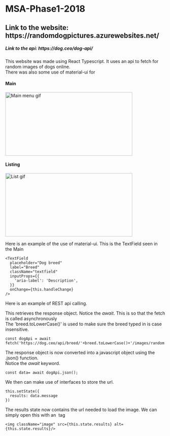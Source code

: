 <h1> MSA-Phase1-2018</h1>
<h2>Link to the website: https://randomdogpictures.azurewebsites.net/ </h2>
<h5>Link to the api: https://dog.ceo/dog-api/ </h5>
<p>This website was made using React Typescript. It uses an api to fetch for random images of dogs online.<br>
There was also some use of material-ui for </p>
<h4>Main</h4>
<img src="http://g.recordit.co/yzhz3LCdK1.gif" alt="Main menu gif" width="400" height="200" />
<h4>Listing</h4>
<img src="https://thumbs.gfycat.com/SilverYoungAmericanratsnake-size_restricted.gif" alt="List gif" width="400" height="200" />

<p>Here is an example of the use of material-ui. This is the TextField seen in the Main </p>

```
<TextField
  placeholder="Dog breed"
  label="Breed"
  className="textfield"
  inputProps={{
    'aria-label': 'Description',
  }}
  onChange={this.handleChange}
/>
```
<p> Here is an example of REST api calling. </p>
<p> This retrieves the response object. Notice the <em>await</em>. This is so that the fetch is called asynchronously <br>
The 'breed.toLowerCase()' is used to make sure the breed typed in is case insensitive. </p>

```
const dogApi = await fetch('https://dog.ceo/api/breed/'+breed.toLowerCase()+'/images/random');
```

<p> The response object is now converted into a javascript object using the .json() function.<br>
  Notice the <em>await</em> keyword. </p>

```
const data= await dogApi.json();
```

<p> We then can make use of interfaces to store the url. </p>

```
this.setState({
  results: data.message
})
```

<p> The results state now contains the url needed to load the image. We can simply open this with an <img> tag </p>

```
<img className="image" src={this.state.results} alt={this.state.results}/>
```
